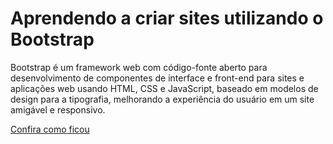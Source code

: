 # Aprendendo a criar sites utilizando o Bootstrap

Bootstrap é um framework web com código-fonte aberto para desenvolvimento de componentes de interface e front-end para sites e aplicações web usando HTML, CSS e JavaScript, baseado em modelos de design para a tipografia, melhorando a experiência do usuário em um site amigável e responsivo.

[Confira como ficou](https://matheusdario.github.io/dio_bootstrap/)